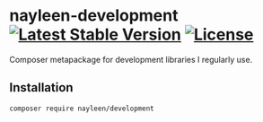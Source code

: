 # nayleen-development [![Latest Stable Version](https://poser.pugx.org/nayleen/development/v)](//packagist.org/packages/nayleen/development) [![License](https://poser.pugx.org/nayleen/development/license)](//packagist.org/packages/nayleen/development)
Composer metapackage for development libraries I regularly use.

## Installation
`composer require nayleen/development`
